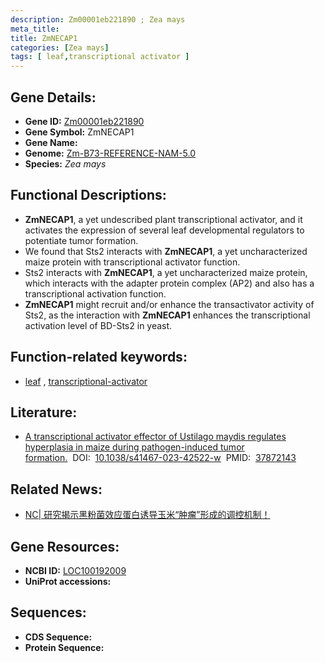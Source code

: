 ```yaml
---
description: Zm00001eb221890 ; Zea mays
meta_title:
title: ZmNECAP1
categories: [Zea mays]
tags: [ leaf,transcriptional activator ]
---
```


## Gene Details:
- **Gene ID:**	[Zm00001eb221890](https://www.maizegdb.org/gene_center/gene/Zm00001eb221890)
- **Gene Symbol:** ZmNECAP1
- **Gene Name:** 
- **Genome:** [Zm-B73-REFERENCE-NAM-5.0](https://www.maizegdb.org/genome/assembly/Zm-B73-REFERENCE-NAM-5.0)
- **Species:** *Zea mays*

## Functional Descriptions:
   - **ZmNECAP1**, a yet undescribed plant transcriptional activator, and it activates the expression of several leaf developmental regulators to potentiate tumor formation.
   - We found that Sts2 interacts with **ZmNECAP1**, a yet uncharacterized maize protein with transcriptional activator function.
   - Sts2 interacts with **ZmNECAP1**, a yet uncharacterized maize protein, which interacts with the adapter protein complex (AP2) and also has a transcriptional activation function.
   - **ZmNECAP1** might recruit and/or enhance the transactivator activity of Sts2, as the interaction with **ZmNECAP1** enhances the transcriptional activation level of BD-Sts2 in yeast.

## Function-related keywords:
- [leaf](/tags/leaf/)&nbsp;,&nbsp;[transcriptional-activator](/tags/transcriptional-activator/)

## Literature:
   - [A transcriptional activator effector of Ustilago maydis regulates hyperplasia in maize during pathogen-induced tumor formation.]( https://www.nature.com/articles/s41467-023-42522-w)&nbsp;&nbsp;DOI:&nbsp;&nbsp;[10.1038/s41467-023-42522-w](https://www.nature.com/articles/s41467-023-42522-w)&nbsp;&nbsp;PMID:&nbsp;&nbsp;[37872143](https://pubmed.ncbi.nlm.nih.gov/37872143/)

## Related News:
   - [NC| 研究揭示黑粉菌效应蛋白诱导玉米“肿瘤”形成的调控机制！](https://mp.weixin.qq.com/s?__biz=Mzg3MDEwNDEyMg==&mid=2247558430&idx=2&sn=ca9b671040ecdcb526e9d9c2f48ed35f&chksm=8b795919a4450cbb13fd8700db8bed605401d73c5d4839b9afe496f7e7801bd8538174bdb5b8&scene=27#wechat_redirect)

## Gene Resources:
- **NCBI ID:** [LOC100192009](https://www.ncbi.nlm.nih.gov/gene/?term=LOC100192009)
- **UniProt accessions:** [](https://www.uniprot.org/uniprotkb//entry)



## Sequences:
- **CDS Sequence:**
- **Protein Sequence:**
